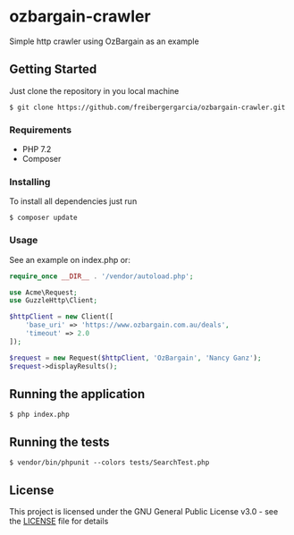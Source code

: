 # ozbargain-crawler

Simple http crawler using OzBargain as an example

## Getting Started

Just clone the repository in you local machine
```
$ git clone https://github.com/freibergergarcia/ozbargain-crawler.git
```

### Requirements

* PHP 7.2
* Composer

### Installing

To install all dependencies just run

```
$ composer update
```

### Usage

See an example on index.php or:

```php
require_once __DIR__ . '/vendor/autoload.php';

use Acme\Request;
use GuzzleHttp\Client;

$httpClient = new Client([
    'base_uri' => 'https://www.ozbargain.com.au/deals',
    'timeout' => 2.0
]);

$request = new Request($httpClient, 'OzBargain', 'Nancy Ganz');
$request->displayResults();
```

## Running the application
```
$ php index.php
```


## Running the tests

```
$ vendor/bin/phpunit --colors tests/SearchTest.php 
```

## License

This project is licensed under the GNU General Public License v3.0 - see the [LICENSE](LICENSE) file for details

